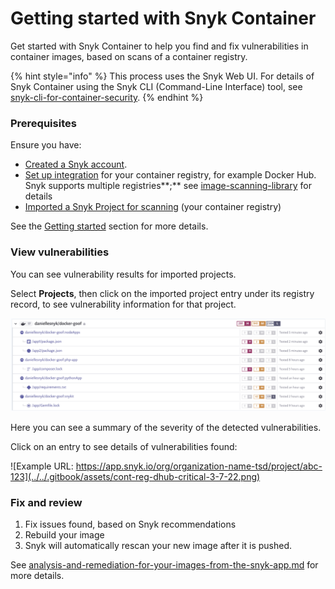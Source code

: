 # Getting started with Snyk Container

Get started with Snyk Container to help you find and fix vulnerabilities in container images, based on scans of a container registry.

{% hint style="info" %}
This process uses the Snyk Web UI. For details of Snyk Container using the Snyk CLI (Command-Line Interface) tool, see [snyk-cli-for-container-security](snyk-cli-for-container-security/ "mention").
{% endhint %}

### **Prerequisites**

Ensure you have:

* [Created a Snyk account](../../getting-started/create-a-snyk-account.md).
* [Set up integration](../../getting-started/set-up-an-integration.md) for your container registry, for example Docker Hub. Snyk supports multiple registries**;** see [image-scanning-library](image-scanning-library/ "mention") for details
* [Imported a Snyk Project for scanning](../../getting-started/import-a-project.md) (your container registry)

See the [Getting started](../../getting-started/) section for more details.

### View vulnerabilities

You can see vulnerability results for imported projects.

Select **Projects**, then click on the imported project entry under its registry record, to see vulnerability information for that project.

![](<../../.gitbook/assets/mceclip2 (1) (1) (1) (3) (3) (4) (6) (1) (1) (1) (1) (1) (1) (1) (1) (1) (1) (1) (1) (1) (1) (1) (1) (1) (1) (1) (1) (1) (1) (1) (1) (1) (1) (1) (1) (1) (1) (1) (1) (1) (1) (1) (1) (1) (5).png>)

Here you can see a summary of the severity of the detected vulnerabilities.

Click on an entry to see details of vulnerabilities found:

![Example URL: https://app.snyk.io/org/organization-name-tsd/project/abc-123](../../.gitbook/assets/cont-reg-dhub-critical-3-7-22.png)

### Fix and review

1. Fix issues found, based on Snyk recommendations
2. Rebuild your image
3. Snyk will automatically rescan your new image after it is pushed.

See [analysis-and-remediation-for-your-images-from-the-snyk-app.md](getting-around-the-snyk-container-ui/analysis-and-remediation-for-your-images-from-the-snyk-app.md "mention") for more details.
